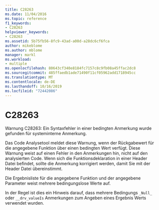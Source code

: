 ```yaml
---
title: C28263
ms.date: 11/04/2016
ms.topic: reference
f1_keywords:
- C28263
helpviewer_keywords:
- C28263
ms.assetid: 5b75fb56-8fc9-43ad-a00d-a28dc6cf6fca
author: mikeblome
ms.author: mblome
manager: markl
ms.workload:
- multiple
ms.openlocfilehash: 80643cf340e8184fc7157c8c9fb08a45ffac2dc8
ms.sourcegitcommit: 485ffaedb1ade71490f11cf05962add1718945cc
ms.translationtype: MT
ms.contentlocale: de-DE
ms.lasthandoff: 10/16/2019
ms.locfileid: "72442086"
---
```

# <a name="c28263"></a>C28263
Warnung C28263: Ein Syntaxfehler in einer bedingten Anmerkung wurde gefunden für systeminterne Anmerkung.

 Das Code Analysetool meldet diese Warnung, wenn der Rückgabewert für die angegebene Funktion über einen bedingten Wert verfügt. Diese Warnung weist auf einen Fehler in den Anmerkungen hin, nicht auf den analysierten Code. Wenn sich die Funktionsdeklaration in einer Header Datei befindet, sollte die Anmerkung korrigiert werden, damit Sie mit der Header Datei übereinstimmt.

 Die Ergebnisliste für die angegebene Funktion und der angegebene Parameter weist mehrere bedingungslose Werte auf.

 In der Regel ist dies ein Hinweis darauf, dass mehrere Bedingungs `_Null_` oder `__drv_valueIs` Anmerkungen zum Angeben eines Ergebnis Werts verwendet wurden.
